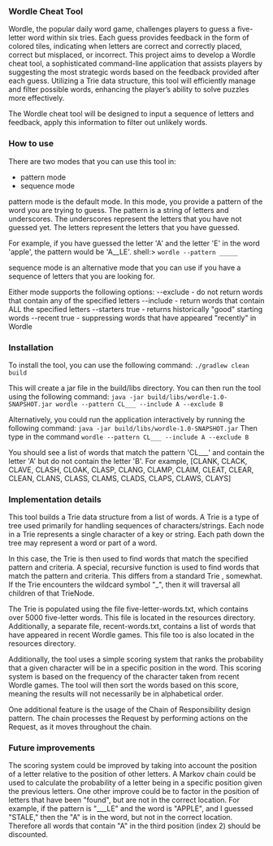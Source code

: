 ### Wordle Cheat Tool

Wordle, the popular daily word game, challenges players to guess a five-letter word within six tries. Each guess provides feedback in the form of colored tiles, indicating when letters are correct and correctly placed, correct but misplaced, or incorrect. This project aims to develop a Wordle cheat tool, a sophisticated command-line application that assists players by suggesting the most strategic words based on the feedback provided after each guess. Utilizing a Trie data structure, this tool will efficiently manage and filter possible words, enhancing the player’s ability to solve puzzles more effectively.

The Wordle cheat tool will be designed to input a sequence of letters and feedback, apply this information to filter out unlikely words.
### How to use
There are two modes that you can use this tool in:
- pattern mode
- sequence mode

pattern mode is the default mode. In this mode, you provide a pattern of the word you are trying to guess. 
The pattern is a string of letters and underscores. The underscores represent the letters that you have not guessed yet. The letters represent the letters that you have guessed. 

For example, if you have guessed the letter 'A' and the letter 'E' in the word 'apple', the pattern would be 'A__LE'.
shell:> `wordle --pattern _____`

sequence mode is an alternative mode that you can use if you have a sequence of letters that you are looking for.

Either mode supports the following options:
--exclude <letters> - do not return words that contain any of the specified letters
--include <letters> - return words that contain ALL the specified letters
--starters true - returns historically "good" starting words
--recent true - suppressing words that have appeared "recently" in Wordle

### Installation
To install the tool, you can use the following command:
`./gradlew clean build`

This will create a jar file in the build/libs directory. You can then run the tool using the following command:
`java -jar build/libs/wordle-1.0-SNAPSHOT.jar wordle --pattern CL___ --include A --exclude B`

Alternatively, you could run the application interactively by running the following command: `java -jar build/libs/wordle-1.0-SNAPSHOT.jar` 
Then type in the command `wordle --pattern CL___ --include A --exclude B`

You should see a list of words that match the pattern 'CL___' and contain the letter 'A' but do not contain the letter 'B'.
For example, [CLANK, CLACK, CLAVE, CLASH, CLOAK, CLASP, CLANG, CLAMP, CLAIM, CLEAT, CLEAR, CLEAN, CLANS, CLASS, CLAMS, CLADS, CLAPS, CLAWS, CLAYS]

### Implementation details
This tool builds a Trie data structure from a list of words. A Trie is a type of tree used primarily for handling sequences of characters/strings. Each node in a Trie represents a single character of a key or string. Each path down the tree may represent a word or part of a word. 

In this case, the Trie is then used to find words that match the specified pattern and criteria. A special, recursive function is used to find words that match the pattern and criteria. This differs from a standard Trie , somewhat. If the Trie encounters the wildcard symbol "_",  then it will traversal all children of that TrieNode.


The Trie is populated using the file five-letter-words.txt, which contains over 5000 five-letter words. This file is located in the resources directory. Additionally, a separate file, recent-words.txt, contains a list of words that have appeared in recent Wordle games. This file too is also located in the resources directory.

Additionally, the tool uses a simple scoring system that ranks the probability that a given character will be in a specific position in the word. This scoring system is based on the frequency of the character taken from recent Wordle games. The tool will then sort the words based on this score, meaning the results will not necessarily be in alphabetical order.

One additional feature is the usage of the Chain of Responsibility design pattern. The chain processes the Request by performing actions on the Request, as it moves throughout the chain. 

### Future improvements
The scoring system could be improved by taking into account the position of a letter relative to the position of other letters. A Markov chain could be used to calculate the probability of a letter being in a specific position given the previous letters. One other improve could be to factor in the position of letters that have been "found", but are not in the correct location. 
For example, if the pattern is "___LE" and the word is "APPLE", and I guessed "STALE," then the "A" is in the word, but not in the correct location. Therefore all words that contain "A" in the third position (index 2) should be discounted.